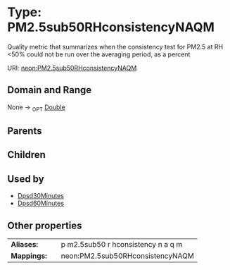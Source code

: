 
# Type: PM2.5sub50RHconsistencyNAQM


Quality metric that summarizes when the consistency test for PM2.5 at RH <50% could not be run over the averaging period, as a percent

URI: [neon:PM2.5sub50RHconsistencyNAQM](https://data.neonscience.org/PM2.5sub50RHconsistencyNAQM)


## Domain and Range

None ->  <sub>OPT</sub> [Double](types/Double.md)

## Parents


## Children


## Used by

 * [Dpsd30Minutes](Dpsd30Minutes.md)
 * [Dpsd60Minutes](Dpsd60Minutes.md)

## Other properties

|  |  |  |
| --- | --- | --- |
| **Aliases:** | | p m2.5sub50 r hconsistency n a q m |
| **Mappings:** | | neon:PM2.5sub50RHconsistencyNAQM |

